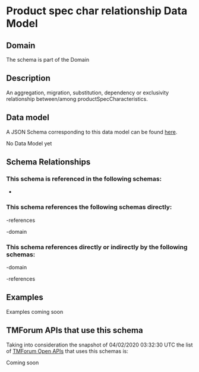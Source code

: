 # Product spec char relationship Data Model

## Domain

The  schema is part of the  Domain

## Description

An aggregation, migration, substitution, dependency or exclusivity relationship between/among productSpecCharacteristics.

## Data model

A JSON Schema corresponding to this data model can be found
[here](https://github.com/tmforum-rand/schemas/blob/candidates/Product/ProductSpecCharRelationship.schema.json).

No Data Model yet

## Schema Relationships

### This schema is referenced in the following schemas:

-

### This schema references the following schemas directly:

-references

-domain

### This schema references directly or indirectly by the following schemas:

-domain

-references



## Examples

Examples coming soon

## TMForum APIs that use this schema

Taking into consideration the snapshot of 04/02/2020 03:32:30 UTC the list of [TMForum Open APIs](https://www.tmforum.org/open-apis/) that uses this schemas is:

Coming soon